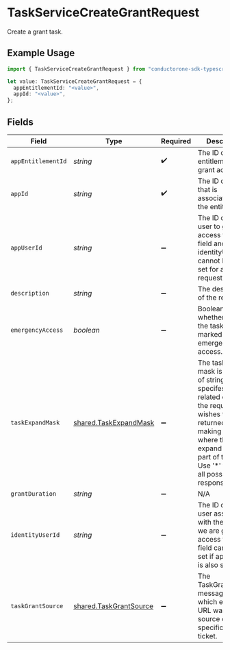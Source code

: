 # TaskServiceCreateGrantRequest

Create a grant task.

## Example Usage

```typescript
import { TaskServiceCreateGrantRequest } from "conductorone-sdk-typescript/sdk/models/shared";

let value: TaskServiceCreateGrantRequest = {
  appEntitlementId: "<value>",
  appId: "<value>",
};
```

## Fields

| Field                                                                                                                                                                                                                         | Type                                                                                                                                                                                                                          | Required                                                                                                                                                                                                                      | Description                                                                                                                                                                                                                   |
| ----------------------------------------------------------------------------------------------------------------------------------------------------------------------------------------------------------------------------- | ----------------------------------------------------------------------------------------------------------------------------------------------------------------------------------------------------------------------------- | ----------------------------------------------------------------------------------------------------------------------------------------------------------------------------------------------------------------------------- | ----------------------------------------------------------------------------------------------------------------------------------------------------------------------------------------------------------------------------- |
| `appEntitlementId`                                                                                                                                                                                                            | *string*                                                                                                                                                                                                                      | :heavy_check_mark:                                                                                                                                                                                                            | The ID of the app entitlement to grant access to.                                                                                                                                                                             |
| `appId`                                                                                                                                                                                                                       | *string*                                                                                                                                                                                                                      | :heavy_check_mark:                                                                                                                                                                                                            | The ID of the app that is associated with the entitlement.                                                                                                                                                                    |
| `appUserId`                                                                                                                                                                                                                   | *string*                                                                                                                                                                                                                      | :heavy_minus_sign:                                                                                                                                                                                                            | The ID of the app user to grant access for. This field and identityUserId cannot both be set for a given request.                                                                                                             |
| `description`                                                                                                                                                                                                                 | *string*                                                                                                                                                                                                                      | :heavy_minus_sign:                                                                                                                                                                                                            | The description of the request.                                                                                                                                                                                               |
| `emergencyAccess`                                                                                                                                                                                                             | *boolean*                                                                                                                                                                                                                     | :heavy_minus_sign:                                                                                                                                                                                                            | Boolean stating whether or not the task is marked as emergency access.                                                                                                                                                        |
| `taskExpandMask`                                                                                                                                                                                                              | [shared.TaskExpandMask](../../../sdk/models/shared/taskexpandmask.md)                                                                                                                                                         | :heavy_minus_sign:                                                                                                                                                                                                            | The task expand mask is an array of strings that specifes the related objects the requester wishes to have returned when making a request where the expand mask is part of the input. Use '*' to view all possible responses. |
| `grantDuration`                                                                                                                                                                                                               | *string*                                                                                                                                                                                                                      | :heavy_minus_sign:                                                                                                                                                                                                            | N/A                                                                                                                                                                                                                           |
| `identityUserId`                                                                                                                                                                                                              | *string*                                                                                                                                                                                                                      | :heavy_minus_sign:                                                                                                                                                                                                            | The ID of the user associated with the app user we are granting access for. This field cannot be set if appUserID is also set.                                                                                                |
| `taskGrantSource`                                                                                                                                                                                                             | [shared.TaskGrantSource](../../../sdk/models/shared/taskgrantsource.md)                                                                                                                                                       | :heavy_minus_sign:                                                                                                                                                                                                            | The TaskGrantSource message tracks which external URL was the source of the specificed grant ticket.                                                                                                                          |